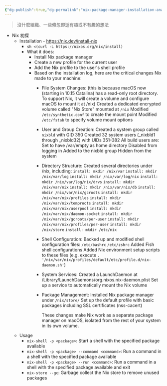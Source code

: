 ```yaml
---
{"dg-publish":true,"dg-permalink":"nix-package-manager-installation-analysis","permalink":"/nix-package-manager-installation-analysis/","title":"Nix Package Manager: Installation and System Changes Analysis","tags":["nix","package-manager","macos","system-administration","devops"]}
---
```


> 沒什麼組織、一些倏忽即逝有趣或不有趣的想法

- Nix 初探
  - Installation - https://nix.dev/install-nix
    - `sh <(curl -L https://nixos.org/nix/install)`
    - What it does:
      - Install Nix package manager
      - Create a new profile for the current user
      - Add the Nix profile to the user's shell profile
      - Based on the installation log, here are the critical changes Nix made to your machine:
        - File System Changes: (this is because macOS now (starting in 10.15 Catalina) has a read-only root directory. To support Nix, it will create a volume and configure macOS to mount it at /nix)
          Created a dedicated encrypted volume called "Nix Store" mounted at `/nix`
          Modified `/etc/synthetic.conf` to create the mount point
          Modified `/etc/fstab` to specify volume mount options
        - User and Group Creation:
          Created a system group called `nixbld` with GID 350
          Created 32 system users (_nixbld1 through _nixbld32) with UIDs 351-382
          All build users are:
            Set to have /var/empty as home directory
            Disabled from logging in
            Added to the nixbld group
            Hidden from the system
        - Directory Structure:
          Created several directories under /nix, including:
          `install: mkdir /nix/var`
          `install: mkdir /nix/var/log`
          `install: mkdir /nix/var/log/nix`
          `install: mkdir /nix/var/log/nix/drvs`
          `install: mkdir /nix/var/nix`
          `install: mkdir /nix/var/nix/db`
          `install: mkdir /nix/var/nix/gcroots`
          `install: mkdir /nix/var/nix/profiles`
          `install: mkdir /nix/var/nix/temproots`
          `install: mkdir /nix/var/nix/userpool`
          `install: mkdir /nix/var/nix/daemon-socket`
          `install: mkdir /nix/var/nix/gcroots/per-user`
          `install: mkdir /nix/var/nix/profiles/per-user`
          `install: mkdir /nix/store`
          `install: mkdir /etc/nix`
        - Shell Configuration:
          Backed up and modified shell configuration files:
          `/etc/bashrc`
          `/etc/zshrc`
          Added Fish shell configurations
          Added Nix environment setup scripts to these files (e.g. execute `. '/nix/var/nix/profiles/default/etc/profile.d/nix-daemon.sh'`)
        - System Services:
          Created a LaunchDaemon at /Library/LaunchDaemons/org.nixos.nix-daemon.plist
          Set up a service to automatically mount the Nix volume
        - Package Management:
          Installed Nix package manager under `/nix/store/`
          Set up the default profile with basic packages including SSL certificates (nss-cacert)

          These changes make Nix work as a separate package manager on macOS, isolated from the rest of your system in its own volume.
  - Usage
    - `nix-shell -p <package>`: Start a shell with the specified package available
    - `nix-shell -p <package> --command <command>`: Run a command in a shell with the specified package available
    - `nix-shell -p <package> --run <command>`: Run a command in a shell with the specified package available and exit
    - `nix-store --gc`: Garbage collect the Nix store to remove unused packages
